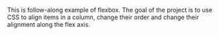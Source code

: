 This is follow-along example of flexbox. The goal of the project is to use CSS to align items in a column, change their order and change their alignment along the flex axis.